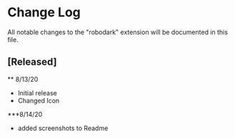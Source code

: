 # Change Log

All notable changes to the "robodark" extension will be documented in this file.

## [Released]

** 8/13/20

- Initial release
- Changed Icon

***8/14/20

- added screenshots to Readme
